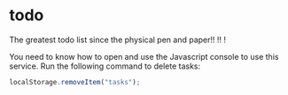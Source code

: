 # todo

The greatest todo list since the physical pen and paper!!  !! !

You need to know how to open and use the Javascript console to use this service. Run the following command to delete tasks:

```js
localStorage.removeItem("tasks");
```
